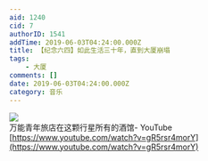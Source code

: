 ```yaml
---
aid: 1240
cid: 7
authorID: 1541
addTime: 2019-06-03T04:24:00.000Z
title: 【纪念六四】如此生活三十年，直到大厦崩塌
tags:
    - 大厦
comments: []
date: 2019-06-03T04:24:00.000Z
category: 音乐
---
```


![](https://telegra.ph/file/d3ef101bcdb9d83bbc93c.png)  
万能青年旅店在这颗行星所有的酒馆- YouTube  
[https://www.youtube.com/watch?v=gR5rsr4morY](https://www.youtube.com/watch?v=gR5rsr4morY)

